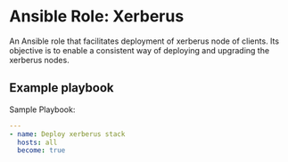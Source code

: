 # Ansible Role: Xerberus

An Ansible role that facilitates deployment of xerberus node of clients.
Its objective is to enable a consistent way of deploying and upgrading the xerberus nodes.

## Example playbook

Sample Playbook:

```yaml
---
- name: Deploy xerberus stack
  hosts: all
  become: true
```
